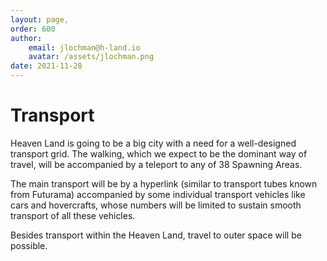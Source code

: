 ```yaml
---
layout: page,
order: 600
author: 
    email: jlochman@h-land.io
    avatar: /assets/jlochman.png
date: 2021-11-28
---
```


# Transport

Heaven Land is going to be a big city with a need for a well-designed transport grid. The walking, which we expect to be the dominant way of travel, will be accompanied by a teleport to any of 38 Spawning Areas.

The main transport will be by a hyperlink (similar to transport tubes known from Futurama) accompanied by some individual transport vehicles like cars and hovercrafts, whose numbers will be limited to sustain smooth transport of all these vehicles.

Besides transport within the Heaven Land, travel to outer space will be possible.
